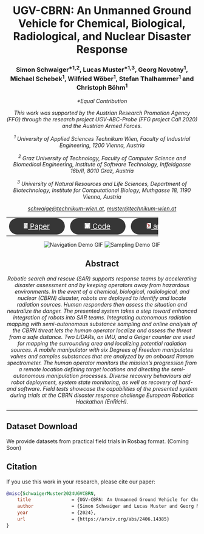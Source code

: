 <h1 align="center">
UGV-CBRN: An Unmanned Ground Vehicle for Chemical, Biological, Radiological, and Nuclear Disaster Response
</h1>

<h3 align="center">
Simon Schwaiger<sup>&ast;1,2</sup>, Lucas Muster<sup>&ast;1,3</sup>, Georg Novotny<sup>1</sup>, Michael Schebek<sup>1</sup>, Wilfried Wöber<sup>1</sup>, Stefan Thalhammer<sup>1</sup> and Christoph Böhm<sup>1</sup>
</h3>

<i align="center">

&ast;Equal Contribution

This work was supported by the Austrian Research Promotion Agency (FFG) through the research project UGV-ABC-Probe (FFG project Call 2020) and the Austrian Armed Forces.

<sup>1</sup> University of Applied Sciences Technikum Wien, Faculty of Industrial Engineering, 1200 Vienna, Austria

<sup>2</sup> Graz University of Technology, Faculty of Computer Science and Biomedical Engineering, Institute of Software Technology, Inffeldgasse 16b/II, 8010 Graz, Austria

<sup>3</sup> University of Natural Resources and Life Sciences, Department of Biotechnology, Institute for Computational Biology, Muthgasse 18, 1190 Vienna, Austria

<a href="mailto:schwaige@technikum-wien.at">schwaige@technikum-wien.at</a>,
<a href="mailto:muster@technikum-wien.at">muster@technikum-wien.at</a>

</i>

<table align="center" style="border-collapse: collapse; max-width: 300pt;">
  <tr>
    <td align="middle" style="border: none;">
      <a href="https://arxiv.org/pdf/2406.14385" style="color: white; font-size: 14pt;">
        <div style="background-color: #363636; border-radius: 50px; padding: 10px 20px; color: white; width: 80pt;">
            <img src="img/document_icon.png" height="14" style="transform:translate(-10%,-1px);"> Paper
        </div>
      </a>
    </td>
    <td align="middle" style="border: none;">
      <a href="https://github.com/TW-Robotics/search-and-rescue-robot-2024/tree/main" style="color: white; font-size: 14pt;">
        <div style="background-color: #363636; border-radius: 50px; padding: 10px 20px; color: white; width: 80pt;">
            <img src="img/logo_github.png" height="14" style="transform:translate(-10%,-1px);"> Code
        </div>
      </a>
    </td>
    <td align="middle" style="border: none;">
      <a href="https://arxiv.org/abs/2406.14385" style="color: white; font-size: 14pt;">
        <div style="background-color: #363636; border-radius: 50px; padding: 10px 20px; color: white; width: 80pt;">
            <img src="img/logo_arxiv.png" height="14" style="transform:translate(-10%,-1px);"> arXiv
        </div>
      </a>
    </td>
  </tr>
</table>

<div style="max-width: 800px; margin: auto;", align="center">
  <img src="./img/NavigationDemo.gif" alt="Navigation Demo GIF" width="48%">
  <img src="./img/SamplingDemo.gif" alt="Sampling Demo GIF" width="48%">
</div>

<h2 align="center"> Abstract</h2>

<i align="center">

Robotic search and rescue (SAR) supports response teams by accelerating disaster assessment and by keeping operators away from hazardous environments. In the event of a chemical, biological, radiological, and nuclear (CBRN) disaster, robots are deployed to identify and locate radiation sources. Human responders then assess the situation and neutralize the danger. The presented system takes a step toward enhanced integration of robots into SAR teams. Integrating autonomous radiation mapping with semi-autonomous substance sampling and online analysis of the CBRN threat lets the human operator localize and assess the threat from a safe distance. Two LiDARs, an IMU, and a Geiger counter are used for mapping the surrounding area and localizing potential radiation sources. A mobile manipulator with six Degrees of Freedom manipulates valves and samples substances that are analyzed by an onboard Raman spectrometer. The human operator monitors the mission’s progression from a remote location defining target locations and directing the semi-autonomous manipulation processes. Diverse recovery behaviours aid robot deployment, system state monitoring, as well as recovery of hard- and software. Field tests showcase the capabilities of the presented system during trials at the CBRN disaster response challenge European Robotics Hackathon (EnRicH).

</i>

***************************************

## Dataset Download

We provide datasets from practical field trials in Rosbag format. (Coming Soon)

## Citation

If you use this work in your research, please cite our paper:

```bibtex
@misc{SchwaigerMuster2024UGVCBRN,
    title               = {UGV-CBRN: An Unmanned Ground Vehicle for Chemical, Biological, Radiological, and Nuclear Disaster Response. \textit{arXiv preprint arXiv:2406.14385}}, 
    author              = {Simon Schwaiger and Lucas Muster and Georg Novotny and Michael Schebek and Wilfried Wöber and Stefan Thalhammer and Christoph Böhm},
    year                = {2024},
    url                 = {https://arxiv.org/abs/2406.14385}
}
```